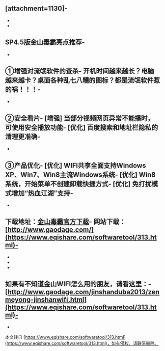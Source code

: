 \[attachment=1130\]-
-
-
-
SP4.5版金山毒霸亮点推荐-
-
-
①增强对流氓软件的查杀-
开机时间越来越长？电脑越来越卡？桌面各种乱七八糟的图标？都是流氓软件惹的祸！！！-
-
-
②安全看片-
\[增强\] 当部分视频网页异常不能播时，可使用安全播放功能-
\[优化\] 百度搜索和地址栏隐私的清理更准确-
-
-
③产品优化-
\[优化\] WIFI共享全面支持Windows XP、Win7、Win8主流Windows系统-
\[优化\] Win8系统，开始菜单不创建卸载快捷方式-
\[优化\] 免打扰模式增加“热血江湖”支持-
-
-
下载地址：[金山毒霸官方下载](http://www.gaodage.com/)-
网站下载：[http://www.gaodage.com/](https://www.eqishare.com/softwaretool/313.html)-
-
-
-
-
如果有不知道金山WIFI怎么用的朋友，请看这里：-
[http://www.gaodage.com/jinshanduba2013/zenmeyong-jinshanwifi.html](https://www.eqishare.com/softwaretool/313.html)-
-

-

本文转自 [https://www.eqishare.com/softwaretool/313.html](https://www.eqishare.com/softwaretool/313.html)，如有侵权，请联系删除。